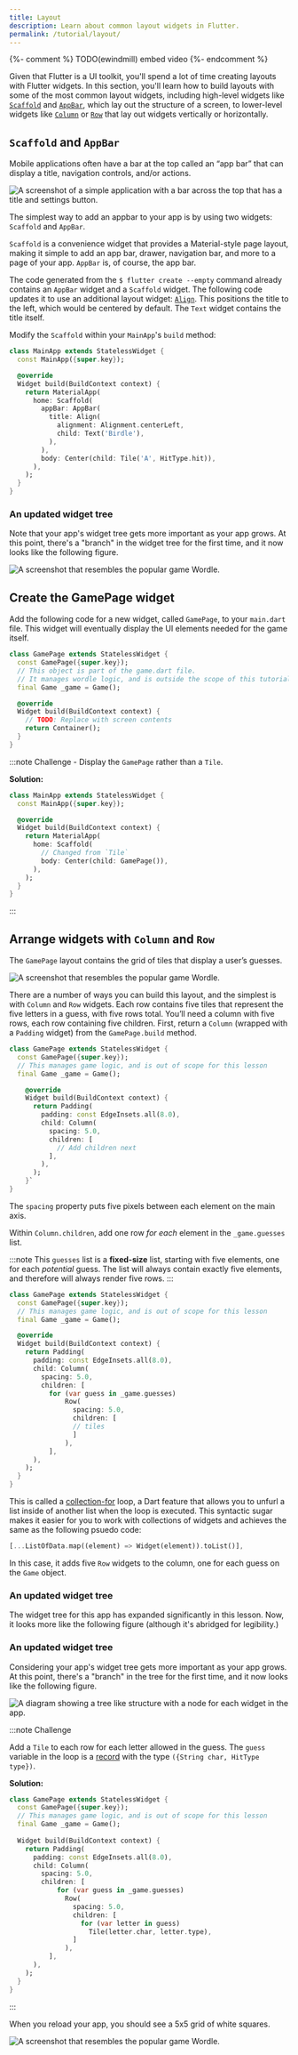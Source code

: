 ```yaml
---
title: Layout
description: Learn about common layout widgets in Flutter.
permalink: /tutorial/layout/
---
```


{%- comment %} TODO(ewindmill) embed video {%- endcomment %}


Given that Flutter is a UI toolkit, you'll spend a lot of time creating layouts
with Flutter widgets. In this section, you'll learn how to build layouts with
some of the most common layout widgets, including high-level widgets like
[`Scaffold`][] and [`AppBar`][], which lay out the structure of a screen, to
lower-level widgets like [`Column`][] or [`Row`][] 
that lay out widgets vertically or horizontally.

## `Scaffold` and `AppBar`

Mobile applications often have a bar at the top called an “app bar” that can
display a title, navigation controls, and/or actions. 

<img src='/assets/images/docs/tutorial/apppad.png' alt="A screenshot of a simple application with a bar across the top that has a title and settings button.">

The simplest way to add an appbar to your app is by using two widgets:
`Scaffold` and `AppBar`.

`Scaffold` is a convenience widget that provides a Material-style page layout,
making it simple to add an app bar, drawer, navigation bar, and more to a page of
your app. `AppBar` is, of course, the app bar.

The code generated from the `$ flutter create --empty` command already contains
an `AppBar` widget and a `Scaffold` widget. The following code updates it to use an
additional layout widget: [`Align`][]. This positions the title to the left,
which would be centered by default. The `Text` widget contains the
title itself.

Modify the `Scaffold` within your `MainApp`'s `build` method:

```dart
class MainApp extends StatelessWidget {
  const MainApp({super.key});

  @override
  Widget build(BuildContext context) {
    return MaterialApp(
      home: Scaffold(
        appBar: AppBar(
          title: Align(
            alignment: Alignment.centerLeft,
            child: Text('Birdle'),
          ),
        ),
        body: Center(child: Tile('A', HitType.hit)),
      ),
    );
  }
}
```

### An updated widget tree

Note that your app's widget tree gets more important as your app
grows. At this point, there's a "branch" in the widget tree for the first
time, and it now looks like the following figure.

<img src='/assets/images/docs/tutorial/widget_tree_with_app_bar.png' alt="A screenshot that resembles the popular game Wordle.">


## Create the GamePage widget

Add the following code for a new widget, called `GamePage`, to your `main.dart`
file. This widget will eventually display the UI elements needed for the game
itself.

```dart
class GamePage extends StatelessWidget {
  const GamePage({super.key});
  // This object is part of the game.dart file.
  // It manages wordle logic, and is outside the scope of this tutorial.
  final Game _game = Game();

  @override
  Widget build(BuildContext context) {
    // TODO: Replace with screen contents
    return Container();
  }
}
```

:::note Challenge - Display the `GamePage` rather than a `Tile`.

**Solution:**

```dart
class MainApp extends StatelessWidget {
  const MainApp({super.key});

  @override
  Widget build(BuildContext context) {
    return MaterialApp(
      home: Scaffold(
        // Changed from `Tile` 
        body: Center(child: GamePage()),
      ),
    );
  }
}
```
:::

## Arrange widgets with `Column` and `Row`

The `GamePage` layout contains the grid of tiles that display a user’s guesses.

<img src='/assets/images/docs/tutorial/birdle.png' alt="A screenshot that resembles the popular game Wordle.">

There are a number of ways you can build this layout, and the simplest is with
`Column` and `Row` widgets.  Each row contains five tiles that represent the
five letters in a guess, with five rows total. You’ll need a column
with five rows, each row containing five children.
First, return a `Column` (wrapped with a `Padding`
widget) from the `GamePage.build` method.

```dart
class GamePage extends StatelessWidget {
  const GamePage({super.key});
  // This manages game logic, and is out of scope for this lesson
  final Game _game = Game();

    @override
    Widget build(BuildContext context) {
      return Padding(
        padding: const EdgeInsets.all(8.0),
        child: Column(
          spacing: 5.0,
          children: [
            // Add children next
          ],
        ),
      );
    }`
}
```

The `spacing` property puts five pixels between each element on the main axis.

Within `Column.children`, add one row *for each* element in the `_game.guesses`
list. 

:::note 
This `guesses` list is a **fixed-size** list, starting with five
elements, one for each *potential* guess. The list will always contain exactly five
elements, and therefore will always render five rows. 
:::

```dart
class GamePage extends StatelessWidget {
  const GamePage({super.key});
  // This manages game logic, and is out of scope for this lesson
  final Game _game = Game();

  @override
  Widget build(BuildContext context) {
    return Padding(
      padding: const EdgeInsets.all(8.0),
      child: Column(
        spacing: 5.0,
        children: [
          for (var guess in _game.guesses)
              Row(
                spacing: 5.0,
                children: [
                // tiles
                ]
              ),
          ],
      ),
    );
  }
}
```

This is called a [collection-for][] loop, a Dart feature that allows you to
unfurl a list inside of another list when the loop is executed.
This syntactic sugar makes it easier for you to work
with collections of widgets and achieves the same as the following psuedo code:

```dart
[...ListOfData.map((element) => Widget(element)).toList()],
```

In this case, it adds five `Row` widgets to the column, one for each guess
on the `Game` object.

### An updated widget tree

The widget tree for this app has expanded significantly in this
lesson. Now, it looks more like the following figure (although it's
abridged for legibility.)

### An updated widget tree

Considering your app's widget tree gets more important as your app
grows. At this point, there's a "branch" in the tree for the first
time, and it now looks like the following figure.

<img src='/assets/images/docs/tutorial/widget_tree_rows_columns.png' alt="A diagram showing a tree like structure with a node for each widget in the app.">

:::note Challenge

Add a `Tile` to each row for each letter allowed in the guess. 
The `guess` variable in the loop is a [record][] with the type 
`({String char, HitType type})`.

**Solution:**

```dart
class GamePage extends StatelessWidget {
  const GamePage({super.key});
  // This manages game logic, and is out of scope for this lesson
  final Game _game = Game();
    
  Widget build(BuildContext context) {
    return Padding(
      padding: const EdgeInsets.all(8.0),
      child: Column(
        spacing: 5.0,
        children: [
            for (var guess in _game.guesses)
              Row(
                spacing: 5.0,
                children: [
                  for (var letter in guess) 
                    Tile(letter.char, letter.type),
                ]
              ),
          ],
      ),
    );
  }
}
```

:::

When you reload your app, you should see a 5x5 grid of white squares.

<img src='/assets/images/docs/tutorial/grid_of_tiles.png' alt="A screenshot that resembles the popular game Wordle.">

[`AppBar`]: {{site.api}}/flutter/material/AppBar-class.html
[`Scaffold`]: {{site.api}}/flutter/material/Scaffold-class.html
[`Column`]:  {{site.api}}/flutter/widgets/Column-class.html
[`Row`]: {{site.api}}/flutter/widgets/Row-class.html
[`Align`]: {{site.api}}/flutter/widgets/Align-class.html
[collection-for]: {{site.dart-site}}/language/collections#for-element
[record]: {{site.dart-site}}/language/records